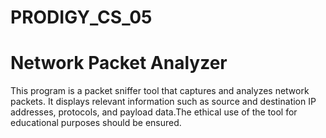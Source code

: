 # PRODIGY_CS_05
# Network Packet Analyzer

This program is a packet sniffer tool that captures and analyzes network packets. It displays relevant information such as source and destination IP addresses, protocols, and payload data.The ethical use of the tool for educational purposes should be ensured.
